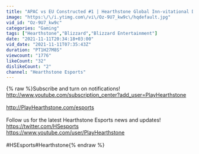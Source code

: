 ```yaml
---
title: "APAC vs EU Constructed #1 | Hearthstone Global Inn-vitational Day 1"
image: "https:\/\/i.ytimg.com\/vi\/Oz-9U7_kw9c\/hqdefault.jpg"
vid_id: "Oz-9U7_kw9c"
categories: "Gaming"
tags: ["Hearthstone","Blizzard","Blizzard Entertainment"]
date: "2021-11-11T20:34:18+03:00"
vid_date: "2021-11-11T07:35:43Z"
duration: "PT1H27M8S"
viewcount: "1776"
likeCount: "32"
dislikeCount: "2"
channel: "Hearthstone Esports"
---
```

{% raw %}Subscribe and turn on notifications!<br /><a rel="nofollow" target="blank" href="http://www.youtube.com/subscription_center?add_user=PlayHearthstone">http://www.youtube.com/subscription_center?add_user=PlayHearthstone</a><br /><br /><a rel="nofollow" target="blank" href="http://PlayHearthstone.com/esports">http://PlayHearthstone.com/esports</a><br /><br />Follow us for the latest Hearthstone Esports news and updates!<br /><a rel="nofollow" target="blank" href="https://twitter.com/HSesports">https://twitter.com/HSesports</a><br /><a rel="nofollow" target="blank" href="https://www.youtube.com/user/PlayHearthstone">https://www.youtube.com/user/PlayHearthstone</a><br /><br />#HSEsports​ #Hearthstone​{% endraw %}
